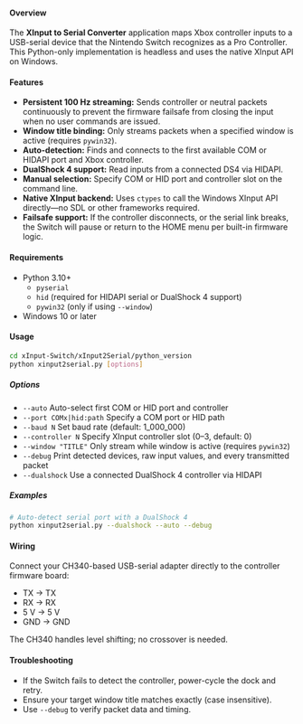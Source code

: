 #### Overview

The **XInput to Serial Converter** application maps Xbox controller inputs 
to a USB-serial device that the Nintendo Switch recognizes as a Pro Controller. 
This Python-only implementation is headless and uses the native XInput API on Windows.

#### Features

- **Persistent 100 Hz streaming:** Sends controller or neutral packets continuously 
  to prevent the firmware failsafe from closing the input when no user commands are issued.  
- **Window title binding:** Only streams packets when a specified window is active (requires `pywin32`).  
- **Auto-detection:** Finds and connects to the first available COM or HIDAPI port and Xbox controller.
- **DualShock 4 support:** Read inputs from a connected DS4 via HIDAPI.
- **Manual selection:** Specify COM or HID port and controller slot on the command line.
- **Native XInput backend:** Uses `ctypes` to call the Windows XInput API directly—no SDL or other frameworks required.  
- **Failsafe support:** If the controller disconnects, or the serial link breaks, the Switch will pause or return to the HOME menu per built-in firmware logic.

#### Requirements

- Python 3.10+
  - `pyserial`
  - `hid` (required for HIDAPI serial or DualShock 4 support)
  - `pywin32` (only if using `--window`)
- Windows 10 or later

#### Usage

```bash
cd xInput-Switch/xInput2Serial/python_version
python xinput2serial.py [options]
```

##### Options

- `--auto`                 Auto-select first COM or HID port and controller
- `--port COMx|hid:path`   Specify a COM port or HID path
- `--baud N`               Set baud rate (default: 1_000_000)
- `--controller N`         Specify XInput controller slot (0–3, default: 0)
- `--window "TITLE"`       Only stream while window is active (requires `pywin32`)
- `--debug`                Print detected devices, raw input values, and every transmitted packet
- `--dualshock`            Use a connected DualShock 4 controller via HIDAPI

##### Examples

```bash
# Auto-detect serial port with a DualShock 4
python xinput2serial.py --dualshock --auto --debug
```

#### Wiring

Connect your CH340-based USB-serial adapter directly to the controller firmware board:

- TX → TX  
- RX → RX  
- 5 V → 5 V  
- GND → GND  

The CH340 handles level shifting; no crossover is needed.

#### Troubleshooting

- If the Switch fails to detect the controller, power-cycle the dock and retry.  
- Ensure your target window title matches exactly (case insensitive).  
- Use `--debug` to verify packet data and timing.
